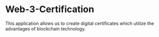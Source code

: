 # Web-3-Certification
This application allows us to create digital certificates which utilize the advantages of blockchain technology.

